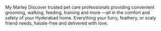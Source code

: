 My Marley
Discover trusted pet care professionals providing convenient grooming, walking, feeding, training and more —all in the comfort and safety of your Hyderabad home. Everything your furry, feathery, or scaly friend needs, hassle-free and delivered with love.
